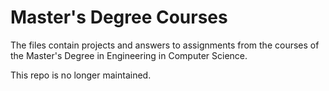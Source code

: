 # Master's Degree Courses

The files contain projects and answers to assignments from the courses of the Master's Degree in Engineering in Computer Science.

This repo is no longer maintained.
